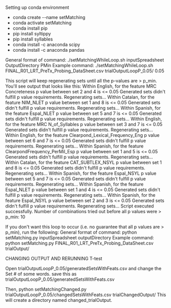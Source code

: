 Setting up conda environment
- conda create --name setMatching
- conda activate setMatching
- conda install pip
- pip install syltippy
- pip install syllables
- conda install -c anaconda scipy
- conda install -c anaconda pandas



General format of command: ./setMatchingWhileLoop.sh inputSpreadsheet OutputDirectory PMin
Example command: ./setMatchingWhileLoop.sh FINAL_R01_LRT_PreTx_Probing_DataSheet.csv trialOutputLoopP_0.05/ 0.05

This script will keep regenerating sets until all the p-values are > p_min. You'll see output that looks like this:
Within English, for the feature MRC Concreteness p value between set 2 and 4 is <= 0.05
Generated sets didn't fulfill p value requirements. Regenerating sets...
Within Catalan, for the feature NIM_NLET p value between set 1 and 8 is <= 0.05
Generated sets didn't fulfill p value requirements. Regenerating sets...
Within Spanish, for the feature Espal_NLET p value between set 5 and 7 is <= 0.05
Generated sets didn't fulfill p value requirements. Regenerating sets...
Within English, for the feature MRC N_of_Syllables p value between set 3 and 7 is <= 0.05
Generated sets didn't fulfill p value requirements. Regenerating sets...
Within English, for the feature Clearpond_Lexical_Frequency_Eng p value between set 6 and 7 is <= 0.05
Generated sets didn't fulfill p value requirements. Regenerating sets...
Within Spanish, for the feature ClearpondFrequency_PerMil_Esp p value between set 1 and 5 is <= 0.05
Generated sets didn't fulfill p value requirements. Regenerating sets...
Within Catalan, for the feature CAT_SUBTLEX_NSYL p value between set 1 and 8 is <= 0.05
Generated sets didn't fulfill p value requirements. Regenerating sets...
Within Spanish, for the feature Espal_NSYL p value between set 5 and 7 is <= 0.05
Generated sets didn't fulfill p value requirements. Regenerating sets...
Within Spanish, for the feature Espal_NLET p value between set 1 and 4 is <= 0.05
Generated sets didn't fulfill p value requirements. Regenerating sets...
Within Spanish, for the feature Espal_NSYL p value between set 2 and 3 is <= 0.05
Generated sets didn't fulfill p value requirements. Regenerating sets...
Script executed successfully.
Number of combinations tried out before all p values were > p_min: 10


If you don't want this loop to occur (i.e. no guarantee that all p values are > p_min), run the following:
General format of command: python setMatching.py inputSpreadsheet outputDirectory
Example command: python setMatching.py FINAL_R01_LRT_PreTx_Probing_DataSheet.csv trialOutput/



CHANGING OUTPUT AND RERUNNING T-test

Open trialOutputLoopP_0.05/generatedSetsWithFeats.csv and change the Set # of some words. save this as trialOutputLoopP_0.05/generatedSetsWithFeats.csv

Then, python setMatchingChanged.py trialOutputLoopP_0.05/changedSetsWithFeats.csv  trialChangedOutput/
This will create a directory named changed_trialOutput.